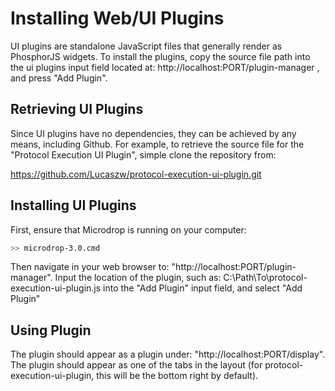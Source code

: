 # Installing Web/UI Plugins

UI plugins are standalone JavaScript files that generally render as PhosphorJS widgets. To install the plugins, copy the source file path into the ui plugins input field located at: http://localhost:PORT/plugin-manager , and press "Add Plugin".

## Retrieving UI Plugins

Since UI plugins have no dependencies, they can be achieved by any means, including Github. For example, to retrieve the source file for the "Protocol Execution UI Plugin", simple clone the repository from:

 https://github.com/Lucaszw/protocol-execution-ui-plugin.git



## Installing UI Plugins

First, ensure that Microdrop is running on your computer:

```sh
>> microdrop-3.0.cmd
```

Then navigate in your web browser to: "http://localhost:PORT/plugin-manager". Input the location of the plugin, such as: C:\Path\To\protocol-execution-ui-plugin.js into the "Add Plugin" input field, and select "Add Plugin"



## Using Plugin

The plugin should appear as a plugin under: "http://localhost:PORT/display". The plugin should appear as one of the tabs in the layout (for protocol-execution-ui-plugin, this will be the bottom right by default).